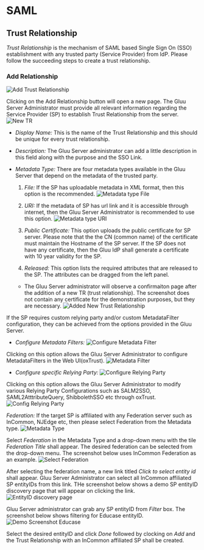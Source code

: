# SAML

## Trust Relationship

_Trust Relationship_ is the mechanism of SAML based Single Sign On (SSO) establishment with any trusted party (Service Provider) from IdP. Please follow the succeeding steps to create a trust relationship.

### Add Relationship
![Add Trust Relationship](img/admin_saml_create.png)

Clicking on the Add Relationship button will open a new page. The Gluu Server Administrator must provide all relevant information regarding the Service Provider (SP) to establish Trust Relationship from the server.
![New TR](img/admin_saml_newTR.png)

* _Display Name:_ This is the name of the Trust Relationship and this should be unique for every trust relationship.

* _Description:_ The Gluu Server administrator can add a little description in this field along with the purpose and the SSO Link.

* _Metadata Type:_ There are four metadata types available in the Gluu Server that depend on the metadata of the trusted party.

  1. _File:_ If the SP has uploadable metadata in XML format, then this option is the recommended.
![Metadata type File](img/admin_saml_metadatafile.png)

  2. _URI:_ If the metadata of SP has url link and it is accessible through internet, then the Gluu Server Administrator is recommended to use this option.
![Metadata type URI](img/admin_saml_metadatauri.png)

  4. _Public Certificate:_ This option uploads the public certificate for SP server. Please note that the the CN (common name) of the certificate must maintain the Hostname of the SP server. If the SP does not have any certificate, then the Gluu IdP shall generate a certificate with 10 year validity for the SP.

  3. _Released:_ This option lists the required attributes that are released to the SP. The attributes can be dragged from the left panel.

  * The Gluu Server administrator will observe a confirmaiton page after the addition of a new TR (trust relationship). The screenshot does not contain any certificate for the demonstration purposes, but they are necessary.
	![Added New Trust Relationship](img/admin_saml_addedTR.png)

If the SP requires custom relying party and/or custom MetadataFilter configuration, they can be achieved from the options provided in the Gluu Server.

  * _Configure Metadata Filters:_ 
![Configure Metadata Filter](img/admin_saml_configmetadata.png)

Clicking on this option allows the Gluu Server Administrator to configure MetadataFilters in the Web UI(oxTrust).
![Metadata Filter](img/admin_saml_metadatafilter.png)

  * _Configure specific Relying Party:_ 
![Configure Relying Party](img/admin_saml_configrelying.png)

Clicking on this option allows the Gluu Server Administrator to modify various Relying Party Configurations such as SALM2SSO, SAML2AtttributeQuery, ShibbolethSSO etc through oxTrust.
![Config Relying Party](img/admin_saml_relyingparty.png)

   _Federation:_ If the target SP is affiliated with any Federation server such as InCommon, NJEdge etc, then please select Federation from the Metadata type.
![Metadata Type](img/admin_saml_metadatatype.png)

Select *Federation* in the Metadata Type and a drop-down menu  with the tile *Federation Title* shall appear. The desired federation can be selected from the drop-down menu. The screenshot below uses InCommon Federation as an example.
![Select Federation](img/admin_saml_federation.png)

After selecting the federation name, a new link titled *Click to select entity id* shall appear. Gluu Server Administrator can select all InCommon affiliated SP entityIDs from this link. THe screenshot below shows a demo SP entityID discovery page that will appear on clicking the link.
![EntityID discovery page](img/admin_saml_newentityid.png)

Gluu Server administrator can grab any SP entityID from *Filter* box. The screenshot below shows filtering for Educase entityID.
![Demo Screenshot Educase](img/admin_saml_entityiddemo.png)

Select the desired entityID and click *Done* followed by clocking on *Add* and the Trust Relationship with an InCommon affiliated SP shall be created.
